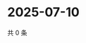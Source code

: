 # 2025-07-10

共 0 条

<!-- BEGIN ZHIHUQUESTIONS -->
<!-- 最后更新时间 Thu Jul 10 2025 02:16:28 GMT+0800 (China Standard Time) -->

<!-- END ZHIHUQUESTIONS -->
